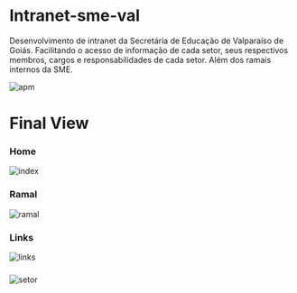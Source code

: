 # Intranet-sme-val
Desenvolvimento de intranet da Secretária de Educação de Valparaíso de Goiás.
Facilitando o acesso de informação de cada setor, seus respectivos membros, cargos e responsabilidades de cada setor. 
Além dos ramais internos da SME.

![apm](https://img.shields.io/badge/status-move--to--bitbucket-green.svg?longCache=true&style=for-the-badge)

# Final View

### Home
![index](https://i.imgur.com/3k5IaM0.png)

### Ramal
![ramal](https://i.imgur.com/5w572UF.png)

### Links
![links](https://i.imgur.com/X1FCmG3.png)

###
![setor](https://i.imgur.com/QCUyKBq.png)
